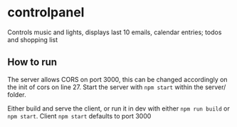 # controlpanel
Controls music and lights, displays last 10 emails, calendar entries; todos and shopping list


## How to run
The server allows CORS on port 3000, this can be changed accordingly on the init of cors on line 27.
Start the server with `npm start` within the server/ folder.

Either build and serve the client, or run it in dev with either `npm run build` or `npm start`.
Client `npm start` defaults to port 3000
